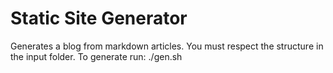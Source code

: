 # Static Site Generator

Generates a blog from markdown articles. You must respect the structure in the input folder.
To generate run: ./gen.sh